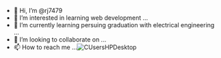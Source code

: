 - 👋 Hi, I’m @rj7479
- 👀 I’m interested in learning web development ...
- 🌱 I’m currently learning persuing graduation with electrical engineering ...
- 💞️ I’m looking to collaborate on ...
- 📫 How to reach me ...![CUsersHPDesktop](https://user-images.githubusercontent.com/105260404/167537534-ae082cb7-9e20-410d-8b85-552c6efe6d90.jpg)


<!---
rj7479/rj7479 is a ✨ special ✨ repository because its `README.md` (this file) appears on your GitHub profile.
You can click the Preview link to take a look at your changes.
--->
